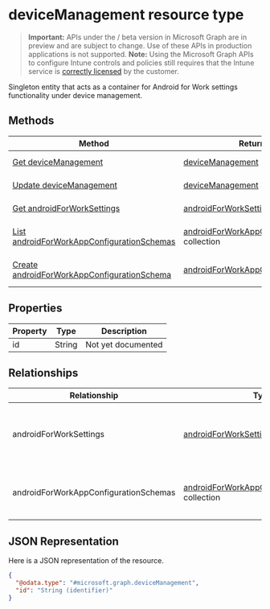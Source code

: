 ﻿# deviceManagement resource type

> **Important:** APIs under the / beta version in Microsoft Graph are in preview and are subject to change. Use of these APIs in production applications is not supported.
> **Note:** Using the Microsoft Graph APIs to configure Intune controls and policies still requires that the Intune service is [correctly licensed](https://go.microsoft.com/fwlink/?linkid=839381) by the customer.

Singleton entity that acts as a container for Android for Work settings functionality under device management.
## Methods
|Method|Return Type|Description|
|---|---|---|
|[Get deviceManagement](https://developer.microsoft.com/en-us/graph/docs/api-reference/beta/api/api/intune_androidforwork_devicemanagement_get.md)|[deviceManagement](https://developer.microsoft.com/en-us/graph/docs/api-reference/beta/api/resources/intune_androidforwork_devicemanagement.md)|Read properties and relationships of the [deviceManagement](https://developer.microsoft.com/en-us/graph/docs/api-reference/beta/api/resources/intune_androidforwork_devicemanagement.md) object.|
|[Update deviceManagement](https://developer.microsoft.com/en-us/graph/docs/api-reference/beta/api/api/intune_androidforwork_devicemanagement_update.md)|[deviceManagement](https://developer.microsoft.com/en-us/graph/docs/api-reference/beta/api/resources/intune_androidforwork_devicemanagement.md)|Update the properties of a [deviceManagement](https://developer.microsoft.com/en-us/graph/docs/api-reference/beta/api/resources/intune_androidforwork_devicemanagement.md) object.|
|[Get androidForWorkSettings](https://developer.microsoft.com/en-us/graph/docs/api-reference/beta/api/api/intune_androidforwork_androidforworksettings_get.md)|[androidForWorkSettings](https://developer.microsoft.com/en-us/graph/docs/api-reference/beta/api/resources/intune_androidforwork_androidforworksettings.md)|Read properties and relationships of the [androidForWorkSettings](https://developer.microsoft.com/en-us/graph/docs/api-reference/beta/api/resources/intune_androidforwork_androidforworksettings.md) object.|
|[List androidForWorkAppConfigurationSchemas](https://developer.microsoft.com/en-us/graph/docs/api-reference/beta/api/api/intune_androidforwork_androidforworkappconfigurationschema_list.md)|[androidForWorkAppConfigurationSchema](https://developer.microsoft.com/en-us/graph/docs/api-reference/beta/api/resources/intune_androidforwork_androidforworkappconfigurationschema.md) collection|List properties and relationships of the [androidForWorkAppConfigurationSchema](https://developer.microsoft.com/en-us/graph/docs/api-reference/beta/api/resources/intune_androidforwork_androidforworkappconfigurationschema.md) objects.|
|[Create androidForWorkAppConfigurationSchema](https://developer.microsoft.com/en-us/graph/docs/api-reference/beta/api/api/intune_androidforwork_androidforworkappconfigurationschema_create.md)|[androidForWorkAppConfigurationSchema](https://developer.microsoft.com/en-us/graph/docs/api-reference/beta/api/resources/intune_androidforwork_androidforworkappconfigurationschema.md)|Create a new [androidForWorkAppConfigurationSchema](https://developer.microsoft.com/en-us/graph/docs/api-reference/beta/api/resources/intune_androidforwork_androidforworkappconfigurationschema.md) object.|

## Properties
|Property|Type|Description|
|---|---|---|
|id|String|Not yet documented|

## Relationships
|Relationship|Type|Description|
|---|---|---|
|androidForWorkSettings|[androidForWorkSettings](https://developer.microsoft.com/en-us/graph/docs/api-reference/beta/api/resources/intune_androidforwork_androidforworksettings.md)|The singleton Android for Work settings entity.|
|androidForWorkAppConfigurationSchemas|[androidForWorkAppConfigurationSchema](https://developer.microsoft.com/en-us/graph/docs/api-reference/beta/api/resources/intune_androidforwork_androidforworkappconfigurationschema.md) collection|Android for Work app configuration schema entities.|

## JSON Representation
Here is a JSON representation of the resource.
<!-- {
  "blockType": "resource",
  "keyProperty": "id",
  "@odata.type": "microsoft.graph.deviceManagement"
}
-->
```json
{
  "@odata.type": "#microsoft.graph.deviceManagement",
  "id": "String (identifier)"
}
```



